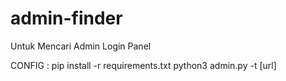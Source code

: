 # admin-finder
Untuk Mencari Admin Login Panel

CONFIG :
pip install -r requirements.txt
python3 admin.py -t [url]
